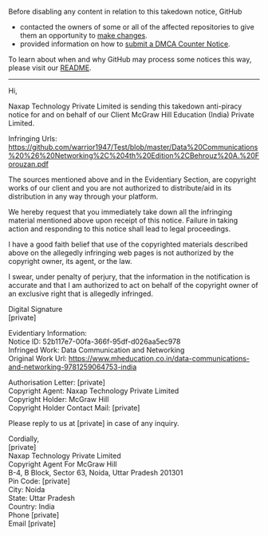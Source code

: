Before disabling any content in relation to this takedown notice, GitHub
- contacted the owners of some or all of the affected repositories to give them an opportunity to [make changes](https://docs.github.com/en/github/site-policy/dmca-takedown-policy#a-how-does-this-actually-work).
- provided information on how to [submit a DMCA Counter Notice](https://docs.github.com/en/articles/guide-to-submitting-a-dmca-counter-notice).

To learn about when and why GitHub may process some notices this way, please visit our [README](https://github.com/github/dmca/blob/master/README.md).

---

Hi,

Naxap Technology Private Limited is sending this takedown anti-piracy notice for and on behalf of our Client McGraw Hill Education (India) Private Limited.



Infringing Urls:  
https://github.com/warrior1947/Test/blob/master/Data%20Communications%20%26%20Networking%2C%204th%20Edition%2CBehrouz%20A.%20Forouzan.pdf

The sources mentioned above and in the Evidentiary Section, are copyright works of our client and you are not authorized to distribute/aid in its distribution in any way through your platform.

We hereby request that you immediately take down all the infringing material mentioned above upon receipt of this notice. Failure in taking action and responding to this notice shall lead to legal proceedings.

I have a good faith belief that use of the copyrighted materials described above on the allegedly infringing web pages is not authorized by the copyright owner, its agent, or the law.

I swear, under penalty of perjury, that the information in the notification is accurate and that I am authorized to act on behalf of the copyright owner of an exclusive right that is allegedly infringed.

Digital Signature  
[private]


Evidentiary Information:  
Notice ID: 52b117e7-00fa-366f-95df-d026aa5ec978  
Infringed Work: Data Communication and Networking  
Original Work Url: https://www.mheducation.co.in/data-communications-and-networking-9781259064753-india

Authorisation Letter: [private]  
Copyright Agent: Naxap Technology Private Limited  
Copyright Holder: McGraw Hill  
Copyright Holder Contact Mail: [private]


Please reply to us at [private] in case of any inquiry.

Cordially,  
[private]  
Naxap Technology Private Limited  
Copyright Agent For McGraw Hill  
B-4, B Block, Sector 63, Noida, Uttar Pradesh 201301  
Pin Code: [private]    
City: Noida  
State: Uttar Pradesh  
Country: India  
Phone [private]  
Email [private]
